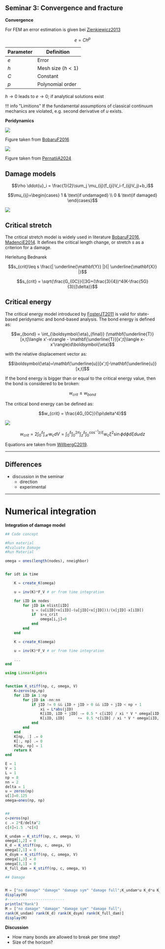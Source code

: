 ## Seminar 3: Convergence and fracture
**Convergence**

For FEM an error estimation is given bei [Zienkiewicz2013](@cite)

$$e=Ch^p$$

| Parameter | Definition                     |
|-----------|--------------------------------|
| $e$       | Error                          |
| $h$       | Mesh size ($h < 1$)            |
| $C$       | Constant                       |
| $p$       | Polynomial order               |


$h\rightarrow 0$ leads to $e\rightarrow 0$; if analytical solutions exist

!!! info "Limitions"
    If the fundamental assumptions of classical continuum mechanics are violated, e.g. second derivative of $u$ exists.

**Peridynamics**

![](../assets/bobaru2016_convergence.png)

Figure taken from [BobaruF2016](@cite)


![](../assets/phase_velocity.png)

Figure taken from [PernatiiA2024](@cite)


## Damage models

$$\rho \ddot{u}_i = \frac{1}{2}\sum_j \mu_{ij}(f_{ji}V_i-f_{ij}V_j)+b_i$$

$$\mu_{ij}=\begin{cases}
  1 & \text{if undamaged}  \\
  0 & \text{if damaged}
\end{cases}$$

![](../assets/bond_vs_global_damage.png)



## Critical stretch
The critical stretch model is widely used in literature [BobaruF2016](@cite), [MadenciE2014](@cite). It defines the critical length change, or stretch $s$ as a criterion for a damage.

Herleitung Bednarek

$$s_{crit}\leq s \frac{| \underline{\mathbf{Y}} |}{| \underline{\mathbf{X}} |}$$

$$s_{crit} = \sqrt{\frac{G_{0C}}{[3G+(\frac{3}{4})^4(K-\frac{5G}{3})]\delta}}$$

## Critical energy

The critical energy model introduced by [FosterJT2011](@cite) is valid for state-based peridynamic and bond-based analysis.
The bond energy is defined as:

$$w_{bond} = \int_{\boldsymbol{\eta}_{final}} (\mathbf{\underline{T}}[x,t]\langle x'-x\rangle - \mathbf{\underline{T}}[x',t]\langle x-x'\rangle)d\boldsymbol{\eta}$$

with the relative displacement vector as:

$$\boldsymbol{\eta}=\mathbf{\underline{u}}[x',t]-\mathbf{\underline{u}}[x,t]$$

If the bond energy is bigger than or equal to the critical energy value, then the bond is considered to be broken:

$$w_{crit} \leq w_{bond}$$

The critical bond energy can be defined as:

$$w_{crit} = \frac{4G_{0C}}{\pi\delta^4}$$

![](../assets/bond_energy.png)

$$w_{crit}=2\int_0^{\delta}\int_{\mathcal{H}}w_cdV=\int_0^{\delta}\int_{0}^{2\pi}\int_z^{\delta}\int_0^{\cos^{-1}z/\xi}w_c\xi^2\sin\phi d\phi d\xi d\omega dz$$

Equations are taken from [WillbergC2019](@cite).

---

## Differences
- discussion in the seminar
    - direction
    - experimental

---
# Numerical integration

**Integration of damage model**

```Julia
## Code concept

#Run material
#Evaluate Damage
#Run Material

omega = ones(length(nodes), nneighbor)


for idt in time

    K = create_K(omega)

    u = inv(K)*F_V # or from time integration

    for iID in nodes
        for jID in nlist[iID]
            s = (u[iID]+x[iID]-(u[jID]+x[jID]))/(x[jID]-x[iID])
            if  s>s_crit
                omega[i,j]=0
            end
        end
    end

    K = create_K(omega)

    u = inv(K)*F_V # or from time integration

    ...
end
```


```julia
using LinearAlgebra


function K_stiff(np, c, omega, V)
    K=zeros(np,np)
    for iID in 1:np
        for jID in -nn:nn
            if jID != 0 && iID + jID > 0 && iID + jID < np + 1
                xi = L*abs(jID)
                K[iID, iID + jID] -= 0.5 * c[iID] / xi * V * omega[iID, iID + jID]
                K[iID, iID]      +=  0.5 *c[iID] / xi * V * omega[iID, iID + jID]
            end
        end
    end
    K[np, :] .= 0
    K[:, np] .= 0
    K[np, np] = 1
    return K
end

E = 1
V = 1
L = 1
np = 8
nn = 2
delta = 1
u = zeros(np)
u[1]=0.125
omega=ones(np, np)


##
c=zeros(np)
c .= 2*E/delta^2
c[4]=1.5 .*c[4]

K_undam = K_stiff(np, c, omega, V)
omega[1,2] = 0
K_d = K_stiff(np, c, omega, V)
omega[2,1] = 0
K_dsym = K_stiff(np, c, omega, V)
omega[1,3] = 0
omega[3,1] = 0
K_full_dam = K_stiff(np, c, omega, V)

## Damage


M = ["no damage" "damage" "damage sym" "damage full";K_undam*u K_d*u K_dsym*u K_full_dam*u]
display(M)
#--------------------------
println("Rank")
M = ["no damage" "damage" "damage sym" "damage full";
rank(K_undam) rank(K_d) rank(K_dsym) rank(K_full_dam)]
display(M)

```

**Discussion**

- How many bonds are allowed to break per time step?
- Size of the horizon?
